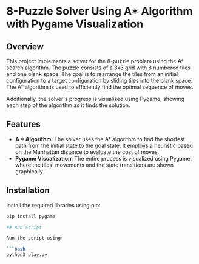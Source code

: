 # 8-Puzzle Solver Using A* Algorithm with Pygame Visualization

## Overview

This project implements a solver for the 8-puzzle problem using the A* search algorithm. The puzzle consists of a 3x3 grid with 8 numbered tiles and one blank space. The goal is to rearrange the tiles from an initial configuration to a target configuration by sliding tiles into the blank space. The A* algorithm is used to efficiently find the optimal sequence of moves.

Additionally, the solver's progress is visualized using Pygame, showing each step of the algorithm as it finds the solution.

## Features

- **A * Algorithm**: The solver uses the A* algorithm to find the shortest path from the initial state to the goal state. It employs a heuristic based on the Manhattan distance to evaluate the cost of moves.
- **Pygame Visualization**: The entire process is visualized using Pygame, where the tiles' movements and the state transitions are shown graphically.

## Installation

Install the required libraries using pip:

```bash
pip install pygame

## Run Script

Run the script using:

```bash
python3 play.py

